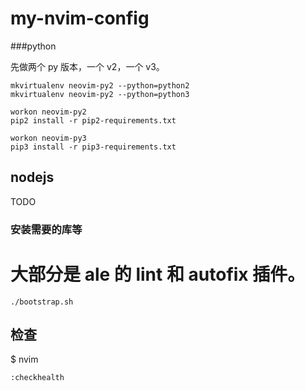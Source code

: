 # my-nvim-config

###python

先做两个 py 版本，一个 v2，一个 v3。

```shell
mkvirtualenv neovim-py2 --python=python2
mkvirtualenv neovim-py2 --python=python3

workon neovim-py2
pip2 install -r pip2-requirements.txt

workon neovim-py3
pip3 install -r pip3-requirements.txt
```

## nodejs

TODO

### 安装需要的库等 

# 大部分是 ale 的 lint 和 autofix 插件。

```shell
./bootstrap.sh
```


## 检查

$ nvim

```
:checkhealth
```
